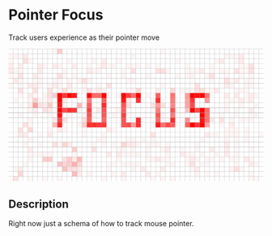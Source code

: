 # Pointer Focus

Track users experience as their pointer move

![ScreenShot 1](https://github.com/khnshn/pointer-focus/blob/master/screenshots/screenshot_1.png)

## Description

Right now just a schema of how to track mouse pointer.